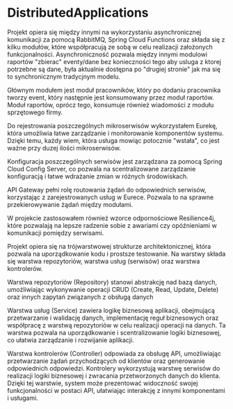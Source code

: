 # DistributedApplications 
Projekt opiera się między innymi na wykorzystaniu asynchronicznej komunikacji za pomocą RabbitMQ, Spring Cloud Functions oraz składa się z kilku modułów, które współpracują ze sobą w celu realizacji założonych funkcjonalności. Asynchroniczność pozwala między innymi modulowi raportów "zbierac" eventy/dane bez konieczności tego aby usluga z ktorej potrzebne są dane, była aktualnie dostępna po "drugiej stronie" jak ma się to synchronicznym tradycjnym modelu. 

Głównym modułem jest moduł pracowników, który po dodaniu pracownika tworzy event, który następnie jest konsumowany przez moduł raportów. Moduł raportów, oprócz tego, konsumuje również wiadomości z modułu sprzętowego firmy.

Do rejestrowania poszczególnych mikroserwisów wykorzystałem Eurekę, która umożliwia łatwe zarządzanie i monitorowanie komponentów systemu. Dzięki temu, każdy wiem, która usługa mowiąc potocznie "wstała", co jest ważne przy duzej ilości mikroserwisów.

Konfiguracja poszczególnych serwisów jest zarządzana za pomocą Spring Cloud Config Server, co pozwala na scentralizowane zarządzanie konfiguracją i łatwe wdrażanie zmian w różnych środowiskach.

API Gateway pełni rolę routowania żądań do odpowiednich serwisów, korzystając z zarejestrowanych usług w Eurece. Pozwala to na sprawne przekierowywanie żądań między modułami.

W projekcie zastosowałem również wzorce odpornościowe Resilience4j, które pozwalają na lepsze radzenie sobie z awariami czy opóźnieniami w komunikacji pomiędzy serwisami.

Projekt opiera się na trójwarstwowej strukturze architektonicznej, która pozwala na uporządkowanie kodu i prostsze testowanie. Na warstwy składa się warstwa repozytoriów, warstwa usług (serwisów) oraz warstwa kontrolerów.  

Warstwa repozytoriów (Repository) stanowi abstrakcję nad bazą danych, umożliwiając wykonywanie operacji CRUD (Create, Read, Update, Delete) oraz innych zapytań związanych z obsługą danych

Warstwa usług (Service) zawiera logikę biznesową aplikacji, obejmującą przetwarzanie i walidację danych, implementację reguł biznesowych oraz współpracę z warstwą repozytoriów w celu realizacji operacji na danych. Ta warstwa pozwala na uporządkowanie i scentralizowanie logiki biznesowej, co ułatwia zarządzanie i rozwijanie aplikacji.

Warstwa kontrolerów (Controller) odpowiada za obsługę API, umożliwiając przetwarzanie żądań przychodzących od klientów oraz generowanie odpowiednich odpowiedzi. Kontrolery wykorzystują warstwę serwisów do realizacji logiki biznesowej i zwracania przetworzonych danych do klienta. Dzięki tej warstwie, system może prezentować widoczność swojej funkcjonalności w postaci API, ułatwiając interakcję z innymi komponentami i usługami.
